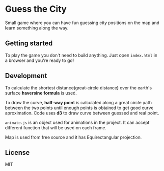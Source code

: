 Guess the City
=========================

Small game where you can have fun guessing city positions on the map and learn something along the way.

Getting started
---------------

To play the game you don't need to build anything. Just open `index.html` in a browser and you're ready to go!  


Development
-----------
  
To calculate the shortest distance(great-circle distance) over the earth's surface **haversine formula** is used.

To draw the curve, **half-way point** is calculated along a great circle path between the two points until enough points is obtained to get good curve aproximation. Code uses **d3** to draw curve between guessed and real point.

`animate.js` is an object used for animations in the project. It can accept different function that will be used on each frame. 

Map is used from free source and it has Equirectangular projection. 

License
-------

MIT
